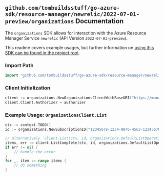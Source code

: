 
## `github.com/tombuildsstuff/go-azure-sdk/resource-manager/newrelic/2022-07-01-preview/organizations` Documentation

The `organizations` SDK allows for interaction with the Azure Resource Manager Service `newrelic` (API Version `2022-07-01-preview`).

This readme covers example usages, but further information on [using this SDK can be found in the project root](https://github.com/tombuildsstuff/go-azure-sdk/tree/main/docs).

### Import Path

```go
import "github.com/tombuildsstuff/go-azure-sdk/resource-manager/newrelic/2022-07-01-preview/organizations"
```


### Client Initialization

```go
client := organizations.NewOrganizationsClientWithBaseURI("https://management.azure.com")
client.Client.Authorizer = authorizer
```


### Example Usage: `OrganizationsClient.List`

```go
ctx := context.TODO()
id := organizations.NewSubscriptionID("12345678-1234-9876-4563-123456789012")

// alternatively `client.List(ctx, id, organizations.DefaultListOperationOptions())` can be used to do batched pagination
items, err := client.ListComplete(ctx, id, organizations.DefaultListOperationOptions())
if err != nil {
	// handle the error
}
for _, item := range items {
	// do something
}
```
